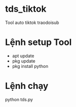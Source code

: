 # tds_tiktok
Tool auto tiktok traodoisub

# Lệnh setup Tool
- apt update
- pkg update
- pkg install python

# Lệnh chạy
python tds.py
